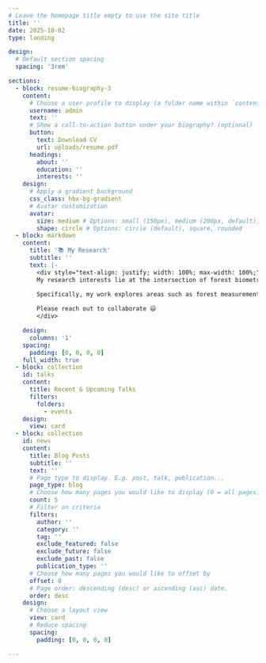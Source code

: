 ```yaml
---
# Leave the homepage title empty to use the site title
title: ''
date: 2025-10-02
type: landing

design:
  # Default section spacing
  spacing: '3rem'

sections:
  - block: resume-biography-3
    content:
      # Choose a user profile to display (a folder name within `content/authors/`)
      username: admin
      text: ''
      # Show a call-to-action button under your biography? (optional)
      button:
        text: Download CV
        url: uploads/resume.pdf
      headings:
        about: ''
        education: ''
        interests: ''
    design:
      # Apply a gradient background
      css_class: hbx-bg-gradient
      # Avatar customization
      avatar:
        size: medium # Options: small (150px), medium (200px, default), large (320px), xl (400px), xxl (500px)
        shape: circle # Options: circle (default), square, rounded
  - block: markdown
    content:
      title: '📚 My Research'
      subtitle: ''
      text: |-
        <div style="text-align: justify; width: 100%; max-width: 100%;">
        My research interests lie at the intersection of forest biometrics, remote sensing, and statistical modeling, with a focus on advancing sustainable forest management and addressing pressing environmental challenges. I am passionate about applying cutting-edge tools such as machine learning, spatial analysis, and GIS to monitor, model, and predict forest dynamics. By integrating statistical approaches with remote sensing data, I seek to generate insights that can guide forest management decisions, improve ecological monitoring, and support climate change mitigation strategies.

        Specifically, my work explores areas such as forest measurements and growth modeling, carbon farming, carbon sequestration, and forest ecology. I am particularly interested in how quantitative methods and geospatial technologies can be used to assess forest productivity, evaluate ecosystem services, and design management practices that balance ecological sustainability with economic needs. My goal is to contribute research that not only advances scientific understanding but also provides practical solutions for managing forests in a changing climate.
    
        Please reach out to collaborate 😃
        </div>

    design:
      columns: '1'
    spacing:
      padding: [0, 0, 0, 0]
    full_width: true
  - block: collection
    id: talks
    content:
      title: Recent & Upcoming Talks
      filters:
        folders:
          - events
    design:
      view: card
  - block: collection
    id: news
    content:
      title: Blog Posts
      subtitle: ''
      text: ''
      # Page type to display. E.g. post, talk, publication...
      page_type: blog
      # Choose how many pages you would like to display (0 = all pages)
      count: 5
      # Filter on criteria
      filters:
        author: ''
        category: ''
        tag: ''
        exclude_featured: false
        exclude_future: false
        exclude_past: false
        publication_type: ''
      # Choose how many pages you would like to offset by
      offset: 0
      # Page order: descending (desc) or ascending (asc) date.
      order: desc
    design:
      # Choose a layout view
      view: card
      # Reduce spacing
      spacing:
        padding: [0, 0, 0, 0]

---
```

